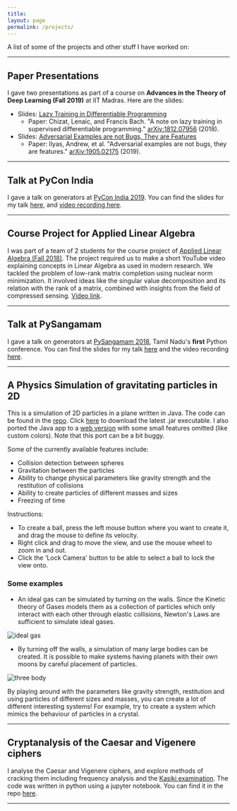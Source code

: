 ```yaml
---
title:
layout: page
permalink: /projects/
---
```


A list of some of the projects and other stuff I have worked on:

---

## Paper Presentations

I gave two presentations as part of a course on **Advances in the Theory of Deep Learning (Fall 2019)** at IIT Madras. Here are the slides:

* Slides: [Lazy Training in Differentiable Programming](https://drive.google.com/file/d/1YUW5AvH188xQkfEgrBLsKm69JKnahP_r/view?usp=sharing)
   - Paper: Chizat, Lenaic, and Francis Bach. "A note on lazy training in supervised differentiable programming." [arXiv:1812.07956](https://arxiv.org/abs/1812.07956) (2018).
* Slides: [Adversarial Examples are not Bugs, They are Features](https://drive.google.com/file/d/1h8Hn6XX9mBvIVbBEPCy6qtyczMYYuvQ8/view?usp=sharing)
  - Paper: Ilyas, Andrew, et al. "Adversarial examples are not bugs, they are features." [arXiv:1905.02175](https://arxiv.org/abs/1905.02175) (2019).

---

## Talk at PyCon India
I gave a talk on generators at [PyCon India 2019](https://in.pycon.org/2019/). You can find the slides for my talk [here](https://rajatvd.github.io/PyCon/), and [video recording here](https://www.youtube.com/watch?v=X9rqrF9Kpaw).

---

## Course Project for Applied Linear Algebra
I was part of a team of 2 students for the course project of [Applied Linear Algebra (Fall 2018)](http://www.ee.iitm.ac.in/uday/2018b-EE5120/index.html). The project required us to make a short YouTube video explaining concepts in Linear Algebra as used in modern research. We tackled the problem of low-rank matrix completion using nuclear norm minimization. It involved ideas like the singular value decomposition and its relation with the rank of a matrix, combined with insights from the field of compressed sensing. [Video link](https://www.youtube.com/watch?v=Ceq5dCc8RjY).


---

## Talk at PySangamam
I gave a talk on generators at [PySangamam 2018](https://pysangamam.org/), Tamil Nadu's __first__ Python conference. You can find the slides for my talk [here](https://rajatvd.github.io/PyCon/) and the video recording [here](https://www.youtube.com/watch?v=pNcnEr7nI4M).

---

## A Physics Simulation of gravitating particles in 2D

This is a simulation of 2D particles in a plane written in Java. The code can be found in the [repo](https://github.com/rajatvd/PhysicsSim). Click [here](https://rajatvd.github.io/PhysicsSim/PhysicsSim_v1.5.3.jar) to download the latest .jar executable. I also ported the Java app to a [web version](https://rajatvd.github.io/PhysicsSim/war/PhysicsSimWeb.html) with some small features omitted (like custom colors). Note that this port can be a bit buggy.

Some of the currently available features include:

* Collision detection between spheres
* Gravitation between the particles
* Ability to change physical parameters like gravity strength and the restitution of collisions
* Ability to create particles of different masses and sizes
* Freezing of time

Instructions:

* To create a ball, press the left mouse button where you want to create it, and drag the mouse to define its velocity.
* Right click and drag to move the view, and use the mouse wheel to zoom in and out.
* Click the 'Lock Camera' button to be able to select a ball to lock the view onto.

### Some examples

* An ideal gas can be simulated by turning on the walls. Since the Kinetic theory of Gases models them as a collection of particles which only interact with each other through elastic collisions, Newton's Laws are sufficient to simulate ideal gases.

![ideal gas]({{site.baseurl}}/images/projects/idealGasPic.PNG)

* By turning off the walls, a simulation of many large bodies can be created. It is possible to make systems having planets with their own moons by careful placement of particles.

![three body]({{site.baseurl}}/images/projects/threeBody2.PNG)

By playing around with the parameters like gravity strength, restitution and using particles of different sizes and masses, you can create a lot of different interesting systems! For example, try to create a system which mimics the behaviour of particles in a crystal.

---

## Cryptanalysis of the Caesar and Vigenere ciphers

I analyse the Caesar and Vigenere ciphers, and explore methods of cracking them including frequency analysis and the [Kasiki examination](https://en.wikipedia.org/wiki/Kasiski_examination). The code was written in python using a jupyter notebook. You can find it in the repo [here](https://github.com/rajatvd/Cryptanalysis).

---
